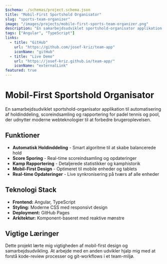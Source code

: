 ```yaml
---
$schema: ./schemas/project.schema.json
title: "Mobil-First Sportshold Organisator"
slug: "sports-team-organizer"
image: "/images/projects/mobile-first-sports-team-organizer.png"
description: "En samarbejdsudviklet sportshold-organisator applikation til automatisering af holdinddeling, scoreindsamling og rapportering for padel tennis og pool."
tags: ["Angular", "TypeScript"]
links:
  - title: "GitHub"
    url: "https://github.com/josef-kriz/team-app"
    iconName: "gitHub"
  - title: "Live Demo"
    url: "https://josef-kriz.github.io/team-app/"
    iconName: "externalLink"
featured: true
---
```


# Mobil-First Sportshold Organisator

En samarbejdsudviklet sportshold-organisator applikation til automatisering af holdinddeling, scoreindsamling og rapportering for padel tennis og pool, der udnytter moderne webteknologier til at forbedre brugeroplevelsen.

## Funktioner

- **Automatisk Holdinddeling** - Smart algoritme til at skabe balancerede hold
- **Score Sporing** - Real-time scoreindsamling og opdateringer
- **Kamp Rapportering** - Detaljerede statistikker og kamphistorik
- **Mobil-First Design** - Optimeret til mobile enheder og tablets
- **Real-time Opdateringer** - Live synkronisering på tværs af alle enheder

## Teknologi Stack

- **Frontend:** Angular, TypeScript
- **Styling:** Moderne CSS med responsivt design
- **Deployment:** GitHub Pages
- **Arkitektur:** Komponent-baseret med reaktive mønstre

## Vigtige Læringer

Dette projekt lærte mig vigtigheden af mobil-first design og samarbejdsudvikling. At arbejde med en anden udvikler hjalp mig med at forstå kode-review processer og git-workflows i et team-miljø.